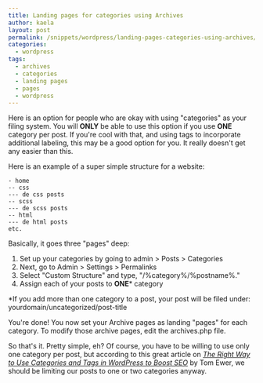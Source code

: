 ```yaml
---
title: Landing pages for categories using Archives
author: kaela
layout: post
permalink: /snippets/wordpress/landing-pages-categories-using-archives/
categories:
  - wordpress
tags:
  - archives
  - categories
  - landing pages
  - pages
  - wordpress
---
```

Here is an option for people who are okay with using "categories" as your filing system. You will **ONLY** be able to use this option if you use **ONE** category per post. If you're cool with that, and using tags to incorporate additional labeling, this may be a good option for you. It really doesn't get any easier than this.

Here is an example of a super simple structure for a website:

<pre class="language-wp"><code>- home
-- css
--- de css posts
-- scss
--- de scss posts
-- html
--- de html posts
etc.
</code></pre>

Basically, it goes three "pages" deep:

  1. Set up your categories by going to admin > Posts > Categories
  2. Next, go to Admin > Settings > Permalinks
  3. Select "Custom Structure" and type, "/%category%/%postname%."
  4. Assign each of your posts to **ONE*** category

*If you add more than one category to a post, your post will be filed under: yourdomain/uncategorized/post-title 

You're done! You now set your Archive pages as landing "pages" for each category. To modify those archive pages, edit the archives.php file.

So that's it. Pretty simple, eh? Of course, you have to be willing to use only one category per post, but according to this great article on *[The Right Way to Use Categories and Tags in WordPress to Boost SEO][1]* by Tom Ewer, we should be limiting our posts to one or two categories anyway. 

 [1]: https://managewp.com/wordpress-categories-tags-seo "Read The Right Way to Use Categories and Tags in WordPress to Boost SEO"